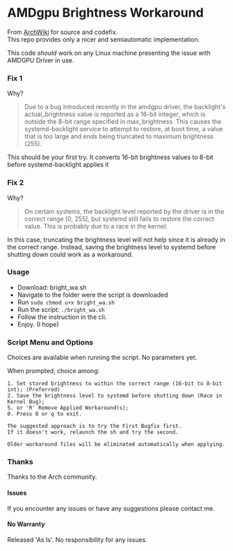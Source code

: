 # AMDgpu Brightness Workaround
From [ArchWiki](https://wiki.archlinux.org/title/backlight#Backlight_is_always_at_full_brightness_after_a_reboot_with_amdgpu_driver) for source and codefix.  
This repo provides only a nicer and semiautomatic implementation.

This code *should* work on any Linux machine presenting the issue with AMDGPU Driver in use.

### Fix 1
Why?
>Due to a bug introduced recently in the amdgpu driver, the backlight's actual_brightness value is reported as a 16-bit integer, which is outside the 8-bit range specified in max_brightness. 
>This causes the systemd-backlight service to attempt to restore, at boot time, a value that is too large and ends being truncated to maximum brightness (255). 

This should be your first try. It converts 16-bit brightness values to 8-bit before systemd-backlight applies it

### Fix 2
Why?
>On certain systems, the backlight level reported by the driver is in the correct range [0, 255], but systemd still fails to restore the correct value. 
>This is probably due to a race in the kernel. 

In this case, truncating the brightness level will not help since it is already in the correct range. 
Instead, saving the brightness level to systemd before shutting down could work as a workaround.

### Usage
- Download: bright_wa.sh
- Navigate to the folder were the script is downloaded
- Run `sudo chmod u+x bright_wa.sh`
- Run the script: `./bright_wa.sh`
- Follow the instruction in the cli.
- Enjoy. (I hope)

### Script Menu and Options 
Choices are available when running the script. No parameters yet.

When prompted, choice among:  

    1. Set stored brightness to within the correct range (16-bit to 8-bit int); (Preferred)  
    2. Save the brightness level to systemd before shutting down (Race in Kernel Bug);  
    5. or 'R' Remove Applied Workaround(s);  
    0. Press 0 or q to exit.  

    The suggested approach is to try the First Bugfix first. 
    If it doesn't work, relaunch the sh and try the second. 

    Older workaround files will be eliminated automatically when applying.

### Thanks
Thanks to the Arch community.

#### Issues
If you encounter any issues or have any suggestions please contact me.

#### No Warranty
Released 'As Is'. No responsibility for any issues.

